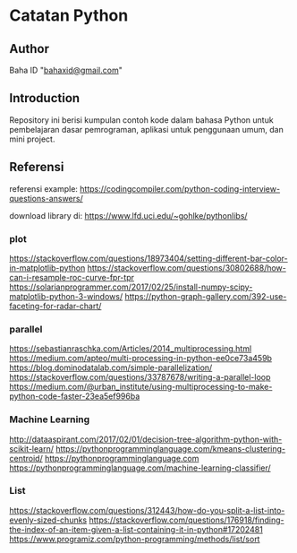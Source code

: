 # Catatan Python

## Author
Baha ID "bahaxid@gmail.com"

## Introduction
Repository ini berisi kumpulan contoh kode dalam bahasa Python untuk pembelajaran dasar pemrograman, aplikasi untuk penggunaan umum, dan mini project.

## Referensi
referensi example:
https://codingcompiler.com/python-coding-interview-questions-answers/

download library di:
https://www.lfd.uci.edu/~gohlke/pythonlibs/

### plot
https://stackoverflow.com/questions/18973404/setting-different-bar-color-in-matplotlib-python
https://stackoverflow.com/questions/30802688/how-can-i-resample-roc-curve-fpr-tpr
https://solarianprogrammer.com/2017/02/25/install-numpy-scipy-matplotlib-python-3-windows/
https://python-graph-gallery.com/392-use-faceting-for-radar-chart/

### parallel
https://sebastianraschka.com/Articles/2014_multiprocessing.html
https://medium.com/apteo/multi-processing-in-python-ee0ce73a459b
https://blog.dominodatalab.com/simple-parallelization/
https://stackoverflow.com/questions/33787678/writing-a-parallel-loop
https://medium.com/@urban_institute/using-multiprocessing-to-make-python-code-faster-23ea5ef996ba

### Machine Learning
http://dataaspirant.com/2017/02/01/decision-tree-algorithm-python-with-scikit-learn/
https://pythonprogramminglanguage.com/kmeans-clustering-centroid/
https://pythonprogramminglanguage.com
https://pythonprogramminglanguage.com/machine-learning-classifier/

### List
https://stackoverflow.com/questions/312443/how-do-you-split-a-list-into-evenly-sized-chunks https://stackoverflow.com/questions/176918/finding-the-index-of-an-item-given-a-list-containing-it-in-python#17202481
https://www.programiz.com/python-programming/methods/list/sort
